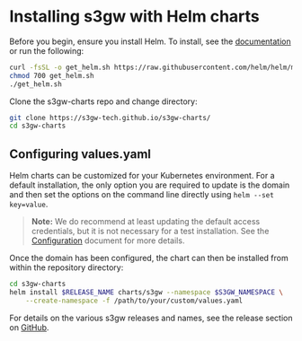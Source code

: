 # Installing s3gw with Helm charts

Before you begin, ensure you install Helm. To install, see the [documentation](https://helm.sh/docs/intro/install/)
or run the following:

```bash
curl -fsSL -o get_helm.sh https://raw.githubusercontent.com/helm/helm/main/scripts/get-helm-3
chmod 700 get_helm.sh
./get_helm.sh
```

Clone the s3gw-charts repo and change directory:

```bash
git clone https://s3gw-tech.github.io/s3gw-charts/
cd s3gw-charts
```

## Configuring values.yaml

Helm charts can be customized for your Kubernetes environment. For a
default installation, the only option you are required to update is
the domain and then set the options on the command line directly using
`helm --set key=value`.

> **Note:** We do recommend at least updating the default access credentials,
> but it is not necessary for a test installation. See the [Configuration](./config-s3gw.md)
> document for more details.

Once the domain has been configured, the chart can then be installed from
within the repository directory:

```bash
cd s3gw-charts
helm install $RELEASE_NAME charts/s3gw --namespace $S3GW_NAMESPACE \
    --create-namespace -f /path/to/your/custom/values.yaml
```

For details on the various s3gw releases and names, see the release section on
[GitHub](https://github.com/s3gw-tech/s3gw/releases).
